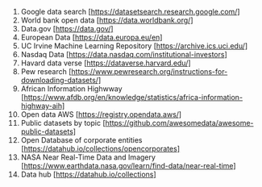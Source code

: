 1. Google data search [https://datasetsearch.research.google.com/]
2. World bank open data [https://data.worldbank.org/]
3. Data.gov [https://data.gov/]
4. European Data [https://data.europa.eu/en]
5. UC Irvine Machine Learning Repository [https://archive.ics.uci.edu/]
6. Nasdaq Data [https://data.nasdaq.com/institutional-investors]
7. Havard data verse [https://dataverse.harvard.edu/]
8. Pew research [https://www.pewresearch.org/instructions-for-downloading-datasets/]
9. African Information Highwway [https://www.afdb.org/en/knowledge/statistics/africa-information-highway-aih]
10. Open data AWS [https://registry.opendata.aws/]
11. Public datasets by topic [https://github.com/awesomedata/awesome-public-datasets]
12. Open Database of corporate entities [https://datahub.io/collections/opencorporates]
13. NASA Near Real-Time Data and Imagery [https://www.earthdata.nasa.gov/learn/find-data/near-real-time]
14. Data hub [https://datahub.io/collections]
